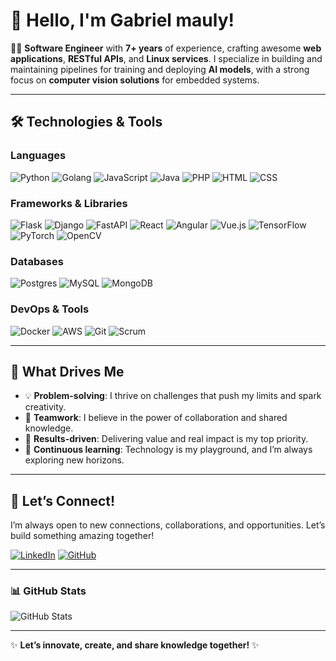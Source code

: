 # 🚀 **Hello, I'm Gabriel mauly!**  

👨‍💻 **Software Engineer** with **7+ years** of experience, crafting awesome **web applications**, **RESTful APIs**, and **Linux services**. I specialize in building and maintaining pipelines for training and deploying **AI models**, with a strong focus on **computer vision solutions** for embedded systems.  

---

## **🛠️ Technologies & Tools**  

### **Languages**  
![Python](https://img.shields.io/badge/Python-3776AB?style=for-the-badge&logo=python&logoColor=white)
![Golang](https://img.shields.io/badge/Go-00ADD8?style=for-the-badge&logo=go&logoColor=white)
![JavaScript](https://img.shields.io/badge/JavaScript-F7DF1E?style=for-the-badge&logo=javascript&logoColor=black)
![Java](https://img.shields.io/badge/Java-007396?style=for-the-badge&logo=java&logoColor=white)
![PHP](https://img.shields.io/badge/PHP-777BB4?style=for-the-badge&logo=php&logoColor=white)
![HTML](https://img.shields.io/badge/HTML-E34F26?style=for-the-badge&logo=html5&logoColor=white)
![CSS](https://img.shields.io/badge/CSS-1572B6?style=for-the-badge&logo=css3&logoColor=white)

### **Frameworks & Libraries**  
![Flask](https://img.shields.io/badge/Flask-000000?style=for-the-badge&logo=flask&logoColor=white)
![Django](https://img.shields.io/badge/Django-092E20?style=for-the-badge&logo=django&logoColor=white)
![FastAPI](https://img.shields.io/badge/FastAPI-009688?style=for-the-badge&logo=fastapi&logoColor=white)
![React](https://img.shields.io/badge/React-61DAFB?style=for-the-badge&logo=react&logoColor=black)
![Angular](https://img.shields.io/badge/Angular-DD0031?style=for-the-badge&logo=angular&logoColor=white)
![Vue.js](https://img.shields.io/badge/Vue.js-4FC08D?style=for-the-badge&logo=vue.js&logoColor=white)
![TensorFlow](https://img.shields.io/badge/TensorFlow-FF6F00?style=for-the-badge&logo=tensorflow&logoColor=white)
![PyTorch](https://img.shields.io/badge/PyTorch-EE4C2C?style=for-the-badge&logo=pytorch&logoColor=white)
![OpenCV](https://img.shields.io/badge/OpenCV-5C3EE8?style=for-the-badge&logo=opencv&logoColor=white)

### **Databases**  
![Postgres](https://img.shields.io/badge/PostgreSQL-4169E1?style=for-the-badge&logo=postgresql&logoColor=white)
![MySQL](https://img.shields.io/badge/MySQL-4479A1?style=for-the-badge&logo=mysql&logoColor=white)
![MongoDB](https://img.shields.io/badge/MongoDB-47A248?style=for-the-badge&logo=mongodb&logoColor=white)

### **DevOps & Tools**  
![Docker](https://img.shields.io/badge/Docker-2496ED?style=for-the-badge&logo=docker&logoColor=white)
![AWS](https://img.shields.io/badge/AWS-232F3E?style=for-the-badge&logo=amazon-aws&logoColor=white)
![Git](https://img.shields.io/badge/Git-F05032?style=for-the-badge&logo=git&logoColor=white)
![Scrum](https://img.shields.io/badge/Scrum-6DB33F?style=for-the-badge&logo=scrum&logoColor=white)

---

## **🌟 What Drives Me**  

- 💡 **Problem-solving**: I thrive on challenges that push my limits and spark creativity.  
- 🤝 **Teamwork**: I believe in the power of collaboration and shared knowledge.  
- 🚀 **Results-driven**: Delivering value and real impact is my top priority.  
- 🌱 **Continuous learning**: Technology is my playground, and I’m always exploring new horizons.  

---

## **💬 Let’s Connect!**  

I’m always open to new connections, collaborations, and opportunities. Let’s build something amazing together!  

[![LinkedIn](https://img.shields.io/badge/LinkedIn-0077B5?style=for-the-badge&logo=linkedin&logoColor=white)](https://www.linkedin.com/in/willian-antunes-33b77a1a3/)
[![GitHub](https://img.shields.io/badge/GitHub-181717?style=for-the-badge&logo=github&logoColor=white)](https://github.com/GabrielMauly)

---

### **📊 GitHub Stats**  
![GitHub Stats](https://github-readme-stats.vercel.app/api?username=seu-usuario&show_icons=true&theme=radical)

---

✨ **Let’s innovate, create, and share knowledge together!** ✨  